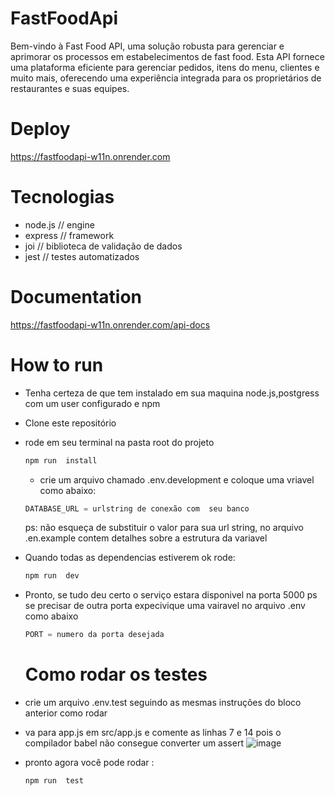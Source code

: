 # FastFoodApi

Bem-vindo à Fast Food API, uma solução robusta para gerenciar e aprimorar os processos em estabelecimentos de fast food. 
Esta API fornece uma plataforma eficiente para gerenciar pedidos, itens do menu, clientes e muito mais, oferecendo uma 
experiência integrada para os proprietários de restaurantes e suas equipes.

# Deploy 

 https://fastfoodapi-w11n.onrender.com


# Tecnologias

- node.js // engine
- express // framework
- joi // biblioteca de validação de dados
- jest // testes  automatizados

# Documentation
https://fastfoodapi-w11n.onrender.com/api-docs

# How to  run 

- Tenha  certeza de que tem  instalado  em  sua maquina node.js,postgress com  um  user configurado e  npm
- Clone este  repositório
- rode em  seu  terminal  na pasta  root do  projeto
  ``````powershell
  npm run  install
  ``````

  - crie um  arquivo  chamado .env.development e coloque uma vriavel como  abaixo:
  ``````powershell
  DATABASE_URL = urlstring de conexão com  seu banco
  ``````
  ps: não  esqueça  de substituir o  valor para  sua url  string, no  arquivo .en.example contem  detalhes  sobre a estrutura da variavel
- Quando  todas as  dependencias estiverem ok rode:
  ``````powershell
  npm run  dev
  ``````
- Pronto,  se tudo  deu certo  o  serviço estara  disponivel  na porta 5000
  ps  se precisar  de outra porta  expecivique uma  vairavel no arquivo .env como  abaixo
  ``````powershell
  PORT = numero da porta desejada
  ``````

  # Como rodar os testes
 - crie um  arquivo  .env.test seguindo  as mesmas  instruções do  bloco  anterior como  rodar
 - va para app.js  em src/app.js  e comente as linhas 7  e  14 pois o  compilador babel  não consegue  converter  um  assert
   ![image](https://github.com/m4arthu/FastFoodApi/assets/102080715/baaca3d2-9d93-43f4-a667-05f231d7af40)
- pronto  agora você pode rodar :
  ``````powershell
  npm run  test
  ``````












